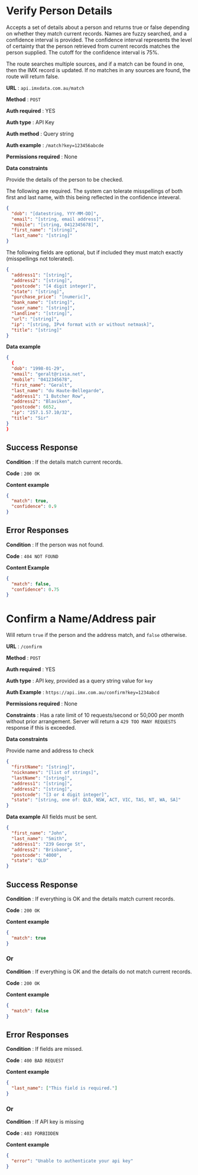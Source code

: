 # Verify Person Details

Accepts a set of details about a person and returns true or false depending on whether they match current records. Names are fuzzy searched, and a confidence interval is provided. The confidence interval represents the level of certainty that the person retrieved from current records matches the person supplied. The cutoff for the confidence interval is 75%.

The route searches multiple sources, and if a match can be found in one, then the IMX record is updated. If no matches in any sources are found, the route will return false.

**URL** : `api.imxdata.com.au/match`

**Method** : `POST`

**Auth required** : YES

**Auth type** : API Key

**Auth method** : Query string

**Auth example** : `/match?key=123456abcde`

**Permissions required** : None

**Data constraints**

Provide the details of the person to be checked.

The following are required.
The system can tolerate misspellings of both first and last name, with this being reflected in the confidence inteveral.

```json
{
  "dob": "[datestring, YYY-MM-DD]",
  "email": "[string, email address]",
  "mobile": "[string, 0412345678]",
  "first_name": "[string]",
  "last_name": "[string]"
}
```

The following fields are optional, but if included they must match exactly (misspellings not tolerated).

```json
{
  "address1": "[string]",
  "address2": "[string]",
  "postcode": "[4 digit integer]",
  "state": "[string]",
  "purchase_price": "[numeric]",
  "bank_name": "[string]",
  "user_name": "[string]",
  "landline": "[string]",
  "url": "[string]",
  "ip": "[string, IPv4 format with or without netmask]",
  "title": "[string]"
}
```

**Data example**

```json
{
  {
  "dob": "1998-01-29",
  "email": "geralt@rivia.net",
  "mobile": "0412345678",
  "first_name": "Geralt",
  "last_name": "du Haute-Bellegarde",
  "address1": "1 Butcher Row",
  "address2": "Blaviken",
  "postcode": 6652,
  "ip": "257.1.57.10/32",
  "title": "Sir"
}
}
```

## Success Response

**Condition** : If the details match current records.

**Code** : `200 OK`

**Content example**

```json
{
  "match": true,
  "confidence": 0.9
}
```

## Error Responses

**Condition** : If the person was not found.

**Code** : `404 NOT FOUND`

**Content Example**

```json
{
  "match": false,
  "confidence": 0.75
}
```

# Confirm a Name/Address pair

Will return `true` if the person and the address match, and `false` otherwise.

**URL** : `/confirm`

**Method** : `POST`

**Auth required** : YES

**Auth type** : API key, provided as a query string value for `key`

**Auth Example** : `https://api.imx.com.au/confirm?key=1234abcd`

**Permissions required** : None

**Constraints** : Has a rate limit of 10 requests/second or 50,000 per month without prior arrangement. Server will return a `429 TOO MANY REQUESTS` response if this is exceeded.

**Data constraints**

Provide name and address to check

```json
{
  "firstName": "[string]",
  "nicknames": "[list of strings]",
  "lastName": "[string]",
  "address1": "[string]",
  "address2": "[string]",
  "postcode": "[3 or 4 digit integer]",
  "state": "[string, one of: QLD, NSW, ACT, VIC, TAS, NT, WA, SA]"
}
```

**Data example** All fields must be sent.

```json
{
  "first_name": "John",
  "last_name": "Smith",
  "address1": "239 George St",
  "address2": "Brisbane",
  "postcode": "4000",
  "state": "QLD"
}
```

## Success Response

**Condition** : If everything is OK and the details match current records.

**Code** : `200 OK`

**Content example**

```json
{
  "match": true
}
```

### Or

**Condition** : If everything is OK and the details do not match current records.

**Code** : `200 OK`

**Content example**

```json
{
  "match": false
}
```

## Error Responses

**Condition** : If fields are missed.

**Code** : `400 BAD REQUEST`

**Content example**

```json
{
  "last_name": ["This field is required."]
}
```

### Or

**Condition** : If API key is missing

**Code** : `403 FORBIDDEN`

**Content example**

```json
{
  "error": "Unable to authenticate your api key"
}
```
